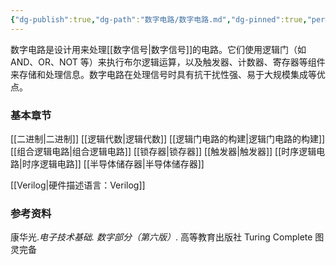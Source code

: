 ```yaml
---
{"dg-publish":true,"dg-path":"数字电路/数字电路.md","dg-pinned":true,"permalink":"/数字电路/数字电路/","pinned":true,"dgPassFrontmatter":true,"noteIcon":"","created":"2024-05-21T15:20:28.302+08:00","updated":"2024-05-31T18:54:10.638+08:00"}
---
```


数字电路是设计用来处理[[数字信号\|数字信号]]的电路。它们使用逻辑门（如 AND、OR、NOT 等）来执行布尔逻辑运算，以及触发器、计数器、寄存器等组件来存储和处理信息。数字电路在处理信号时具有抗干扰性强、易于大规模集成等优点。

### 基本章节
[[二进制\|二进制]]
[[逻辑代数\|逻辑代数]]
[[逻辑门电路的构建\|逻辑门电路的构建]]
[[组合逻辑电路\|组合逻辑电路]]
[[锁存器\|锁存器]]
[[触发器\|触发器]]
[[时序逻辑电路\|时序逻辑电路]]
[[半导体储存器\|半导体储存器]]

[[Verilog\|硬件描述语言：Verilog]]


### 参考资料
康华光.*电子技术基础. 数字部分（第六版）*. 高等教育出版社
Turing Complete  图灵完备


